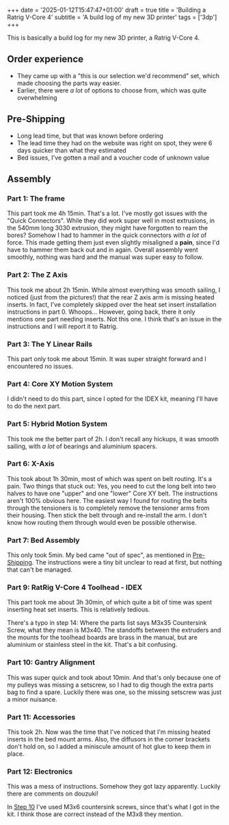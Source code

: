 +++
date = '2025-01-12T15:47:47+01:00'
draft = true
title = 'Building a Ratrig V-Core 4'
subtitle = 'A build log of my new 3D printer'
tags = ['3dp']
+++

This is basically a build log for my new 3D printer, a Ratrig V-Core 4.

## Order experience

- They came up with a "this is our selection we'd recommend" set, which made choosing the parts way easier.
- Earlier, there were _a lot_ of options to choose from, which was quite overwhelming

## Pre-Shipping

- Long lead time, but that was known before ordering
- The lead time they had on the website was right on spot, they were 6 days quicker than what they estimated
- Bed issues, I've gotten a mail and a voucher code of unknown value

## Assembly

### Part 1: The frame

This part took me 4h 15min. That's a lot. I've mostly got issues with the "Quick Connectors". While they did work super well in most extrusions, in the 540mm long 3030 extrusion, they might have forgotten to ream the bores? Somehow I had to hammer in the quick connectors with _a lot_ of force. This made getting them just even slightly misaligned a **pain**, since I'd have to hammer them back out and in again.
Overall assembly went smoothly, nothing was hard and the manual was super easy to follow.

### Part 2: The Z Axis

This took me about 2h 15min. While almost everything was smooth sailing, I noticed (just from the pictures!) that the rear Z axis arm is missing heated inserts. In fact, I've completely skipped over the heat set insert installation instructions in part 0. Whoops... However, going back, there it only mentions one part needing inserts. Not this one. I think that's an issue in the instructions and I will report it to Ratrig.

### Part 3: The Y Linear Rails

This part only took me about 15min. It was super straight forward and I encountered no issues.

### Part 4: Core XY Motion System

I didn't need to do this part, since I opted for the IDEX kit, meaning I'll have to do the next part.

### Part 5: Hybrid Motion System

This took me the better part of 2h. I don't recall any hickups, it was smooth sailing, with _a lot_ of bearings and aluminium spacers.

### Part 6: X-Axis

This took about 1h 30min, most of which was spent on belt routing. It's a pain. Two things that stuck out: Yes, you need to cut the long belt into two halves to have one "upper" and one "lower" Core XY belt. The instructions aren't 100% obvious here. The easiest way I found for routing the belts through the tensioners is to completely remove the tensioner arms from their housing. Then stick the belt through and re-install the arm. I don't know how routing them through would even be possible otherwise.

### Part 7: Bed Assembly

This only took 5min. My bed came "out of spec", as mentioned in [Pre-Shipping](#pre-shipping). The instructions were a tiny bit unclear to read at first, but nothing that can't be managed.

### Part 9: RatRig V-Core 4 Toolhead - IDEX

This part took me about 3h 30min, of which quite a bit of time was spent inserting heat set inserts. This is relatively tedious.

There's a typo in step 14: Where the parts list says M3x35 Countersink Screw, what they mean is M3x40.
The standoffs between the extruders and the mounts for the toolhead boards are brass in the manual, but are aluminium or stainless steel in the kit. That's a bit confusing.

### Part 10: Gantry Alignment

This was super quick and took about 10min. And that's only because one of my pulleys was missing a setscrew, so I had to dig though the extra parts bag to find a spare. Luckily there was one, so the missing setscrew was just a minor nuisance.

### Part 11: Accessories

This took 2h.
Now was the time that I've noticed that I'm missing heated inserts in the bed mount arms.
Also, the diffusors in the corner brackets don't hold on, so I added a miniscule amount of hot glue to keep them in place. 

### Part 12: Electronics

This was a mess of instructions. Somehow they got lazy apparently. Luckily there are comments on douzuki!

In [Step 10](https://ratrig.dozuki.com/Guide/12.+Electronics/250#s2957) I've used M3x6 countersink screws, since that's what I got in the kit. I think those are correct instead of the M3x8 they mention.

